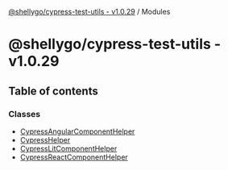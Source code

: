 [@shellygo/cypress-test-utils - v1.0.29](README.md) / Modules

# @shellygo/cypress-test-utils - v1.0.29

## Table of contents

### Classes

- [CypressAngularComponentHelper](classes/CypressAngularComponentHelper.md)
- [CypressHelper](classes/CypressHelper.md)
- [CypressLitComponentHelper](classes/CypressLitComponentHelper.md)
- [CypressReactComponentHelper](classes/CypressReactComponentHelper.md)

